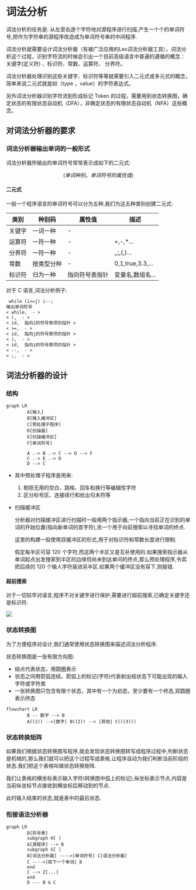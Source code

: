 # 词法分析

词法分析的任务是: 从左至右逐个字符地对源程序进行扫描,产生一个个的单词符号,把作为字符串的源程序改造成为单词符号串的中间程序.

词法分析就需要设计词法分析器（有被广泛应用的Lex词法分析器工具），词法分析这个过程，识别字符流的时候会引出一个目前高级语言中普遍的遵循的概念： 关键字(定义符) 、标识符、常数、运算符、 分界符。

词法分析器处理识别这些关键字、标识符等等就需要引入二元式或多元式的概念，简单来说二元式就是如（type ，value）的字符表达式。

另外词法分析器识别字符流到形成标记 Token 的过程，需要用到状态转换图，确定状态的有限状态自动机（DFA），非确定状态的有限状态自动机（NFA）这些概念。

## 对词法分析器的要求

### 词法分析器输出单词的一般形式

词法分析器所输出的单词符号常常表示成如下的二元式:

$$(单词种别，单词符号的属性值)$$

#### 二元式

一般一个程序语言的单词符号可以分为五种,我们为这五种类别创建二元式:

|类别|种别码|属性值|描述|
|---|---|---|---|
|关键字|一词一种|-||
|运算符|一符一种|-|+,-,*...|
|分界符|一符一种|-|,,;,(,)...|
|常数|按类型分种|-|0,1,true,3.3,...|
|标识符|归为一种|指向符号表指针|变量名,数组名...|

对于 C 语言,词法分析例子:

```txt
 while (i>=j) i--;
输出单词符号
< while,  - >
< (,  - >
< id,  指向i的符号表项的指针 >
< >=,  - >
< id,  指向j的符号表项的指针 >
< ),  - >
< id,  指向i的符号表项的指针 >
< --,  - >
< ;,  - >
```

## 词法分析器的设计

### 结构

```mermaid
graph LR
		A[输入]
		B[输入缓冲区]
		C[预处理子程序]
		D[扫描器]
		E[扫描缓冲区]
		F[单词符号]

		A .-> B .-> C --> D --> F
		C .-> E .-> D
		D --> C
```

- 其中预处理子程序是用来:

  1. 剔除无用的空白、跳格、回车和换行等编辑性字符
  2. 区分标号区、连接续行和给出句末符等

- 扫描缓冲区

  分析器对扫描缓冲区进行扫描时一般用两个指示器,一个指向当前正在识别的单词的开始位置(指向新单词的首字符),另一个用于向前搜索以寻找单词的终点.

  这里的构建一般使用双缓冲区的形式,用于对标识符和常数长度进行限制.

  假定每半区可容 120 个字符,而这两个半区又是互补使用的.如果搜索指示器从单词起点出发搜家到半区的边缘但尚未到达单问的终点,那么预处理程序,令其把后续的 120 个输人字符装进另半区.如果两个缓冲区没有容下,则报错.

#### 超前搜索

对于一切较早对语言,程序不对关键字进行保护,需要进行超前搜索,已确定关键字还是标识符.

![](https://s2.loli.net/2023/04/01/VgvRoQq6mlHJjpW.png)

### 状态转换图

为了方便程序对设计,我们通常使用状态转换图来描述词法分析程序.

状态转换图是一张有限方向图:
- 结点代表状态，用圆圈表示
- 状态之间用箭弧连结，箭弧上的标记(字符)代表射出结状态下可能出现的输入字符或字符类
- 一张转换图只包含有限个状态，其中有一个为初态，至少要有一个终态,双圆圈表示终态

```mermaid
flowchart LR
		B -- 数字 --> B
		A((1)) -->|数字| B((2)) --> |其他| C(((3)))
```

### 状态转换矩阵

如果我们根据状态转换图写程序,就会发现状态转换图转写成程序过程中,判断状态是机械的,那么我们就可以把这个过程写成表格,让程序自动为我们判断当前阶段的状态.我们把这个表格叫做状态转换矩阵.

我们让表格的横坐标表示输入字符(转换图中弧上的标记),纵坐标表示节点,内容是当前纵坐标节点接收到横坐标后移动到的节点.

此时输入结束的状态,就是表中的最后状态.

### 衔接语法分析器

```mermaid
graph LR
		D[符号表]
		subgraph H[ ]
		A[源程序] --> B 
		subgraph G[ ]
		B[词法分析器] ---->|单词符号| C[语法分析器] 
		C ---->|取下一个单词| B
		end
		C --> Z[...]
		end
		D --- B & C
```
